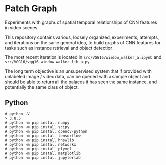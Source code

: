# Patch Graph

Experiments with graphs of spatial temporal relationships of CNN features in video scenes

This repository contains various, loosely organized, experiments, attempts, and iterations on the same general idea, to build graphs of CNN features for tasks such as instance retrieval and object detection.

The most recent iteration is located in `src/VGG16/window_walker_a.ipynb` and `src/VGG16/vgg16_window_walker_lib_a.py`

The long term objective is an unsupervised system that if provided with unlabeled image / video data, can be queried with a sample object and should be able to return all the palaces it has seen the same instance, and potentially the same class of object. 


## Python
```
# python -V
> 3.8.5
# python -m pip install numpy
# python -m pip install scipy
# python -m pip install opencv-python
# python -m pip install tensorflow
# python -m pip install hnswlib
# python -m pip install networkx
# python -m pip install plyvel
# python -m pip install matplotlib
# python -m pip install jupyterlab
```